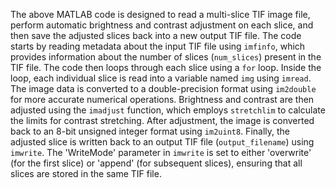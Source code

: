 The above MATLAB code is designed to read a multi-slice TIF image file, perform automatic brightness and contrast adjustment on each slice, and then save the adjusted slices back into a new output TIF file. The code starts by reading metadata about the input TIF file using `imfinfo`, which provides information about the number of slices (`num_slices`) present in the TIF file. The code then loops through each slice using a `for` loop. Inside the loop, each individual slice is read into a variable named `img` using `imread`. The image data is converted to a double-precision format using `im2double` for more accurate numerical operations. Brightness and contrast are then adjusted using the `imadjust` function, which employs `stretchlim` to calculate the limits for contrast stretching. After adjustment, the image is converted back to an 8-bit unsigned integer format using `im2uint8`. Finally, the adjusted slice is written back to an output TIF file (`output_filename`) using `imwrite`. The 'WriteMode' parameter in `imwrite` is set to either 'overwrite' (for the first slice) or 'append' (for subsequent slices), ensuring that all slices are stored in the same TIF file.
